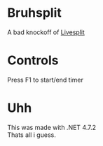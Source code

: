 # Bruhsplit
A bad knockoff of [Livesplit](https://livesplit.org/)

# Controls
Press F1 to start/end timer

# Uhh
This was made with .NET 4.7.2<br/>
Thats all i  guess.
